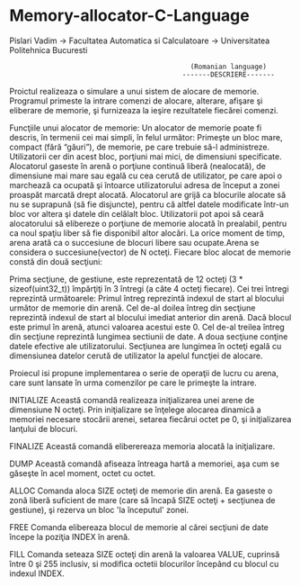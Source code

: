 # Memory-allocator-C-Language
Pislari Vadim -> Facultatea Automatica si Calculatoare -> Universitatea Politehnica Bucuresti

                                                 (Romanian language)
                                               -------DESCRIERE-------

Proictul realizeaza o simulare a unui sistem de alocare de memorie. Programul primeste la intrare comenzi de alocare, alterare, afişare şi eliberare de memorie, şi furnizeaza la ieşire rezultatele fiecărei comenzi. 

Funcţiile unui alocator de memorie:
Un alocator de memorie poate fi descris, în termenii cei mai simpli, în felul următor:
Primeşte un bloc mare, compact (fără “găuri”), de memorie, pe care trebuie să-l administreze. Utilizatorii cer din acest bloc, porţiuni mai mici, de dimensiuni specificate. Alocatorul gaseste în arenă o porţiune continuă liberă (nealocată), de dimensiune mai mare sau egală cu cea cerută de utilizator, pe care apoi o marchează ca ocupată şi întoarce utilizatorului adresa de început a zonei proaspăt marcată drept alocată. Alocatorul are grijă ca blocurile alocate să nu se suprapună (să fie disjuncte), pentru că altfel datele modificate într-un bloc vor altera şi datele din celălalt bloc.
Utilizatorii pot apoi să ceară alocatorului să elibereze o porţiune de memorie alocată în prealabil, pentru ca noul spaţiu liber să fie disponibil altor alocări.
La orice moment de timp, arena arată ca o succesiune de blocuri libere sau ocupate.Arena se considera o succesiune(vector) de N octeţi.
Fiecare bloc alocat de memorie constă din două secţiuni:

Prima secţiune, de gestiune, este reprezentată de 12 octeţi (3 * sizeof(uint32_t)) împărţiţi în 3 întregi (a câte 4 octeţi fiecare). Cei trei întregi reprezintă următoarele:
Primul întreg reprezintă indexul de start al blocului următor de memorie din arenă. 
Cel de-al doilea întreg din secţiune reprezintă indexul de start al blocului imediat anterior din arenă. Dacă blocul este primul în arenă, atunci valoarea acestui este 0.
Cel de-al treilea întreg din secţiune reprezintă lungimea sectiunii de date.
A doua secţiune conţine datele efective ale utilizatorului. Secţiunea are lungimea în octeţi egală cu dimensiunea datelor cerută de utilizator la apelul funcţiei de alocare. 

Proiecul isi propune implementarea o serie de operaţii de lucru cu arena, care sunt lansate în urma comenzilor pe care le primeşte la intrare. 

INITIALIZE <N>
Această comandă realizeaza iniţializarea unei arene de dimensiune N octeţi. Prin iniţializare se înţelege alocarea dinamică a memoriei necesare stocării arenei, setarea fiecărui octet pe 0, şi iniţializarea lanţului de blocuri.

FINALIZE
Această comandă eliberereaza memoria alocată la iniţializare.

DUMP
Această comandă afiseaza întreaga hartă a memoriei, aşa cum se găseşte în acel moment, octet cu octet. 

ALLOC <SIZE>
Comanda aloca SIZE octeţi de memorie din arenă. Ea gaseste o zonă liberă suficient de mare (care să încapă SIZE octeţi + secţiunea de gestiune), şi rezerva un bloc 'la începutul' zonei. 

FREE <INDEX>
Comanda elibereaza blocul de memorie al cărei secţiuni de date începe la poziţia INDEX în arenă.
  
FILL <INDEX> <SIZE> <VALUE>
Comanda seteaza SIZE octeţi din arenă la valoarea VALUE, cuprinsă între 0 şi 255 inclusiv, si modifica octetii blocurilor începând cu blocul cu indexul INDEX. 
